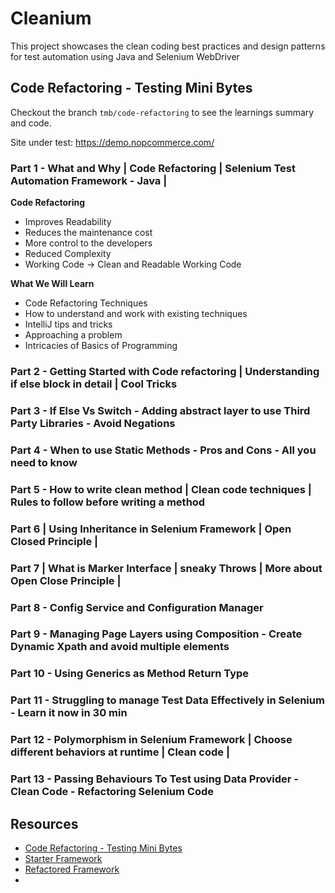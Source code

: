 # Cleanium

This project showcases the clean coding best practices and design patterns for test automation using Java and Selenium WebDriver


## Code Refactoring - Testing Mini Bytes

Checkout the branch `tmb/code-refactoring` to see the learnings summary and code.

Site under test: https://demo.nopcommerce.com/

### Part 1 - What and Why | Code Refactoring | Selenium Test Automation Framework - Java |

**Code Refactoring**

* Improves Readability
* Reduces the maintenance cost
* More control to the developers
* Reduced Complexity
* Working Code -> Clean and Readable Working Code

**What We Will Learn**

* Code Refactoring Techniques
* How to understand and work with existing techniques
* IntelliJ tips and tricks
* Approaching a problem
* Intricacies of Basics of Programming

### Part 2 - Getting Started with Code refactoring | Understanding if else block in detail | Cool Tricks

### Part 3 - If Else Vs Switch - Adding abstract layer to use Third Party Libraries - Avoid Negations

### Part 4 - When to use Static Methods - Pros and Cons - All you need to know

### Part 5 - How to write clean method | Clean code techniques | Rules to follow before writing a method

### Part 6 | Using Inheritance in Selenium Framework | Open Closed Principle |

### Part 7 | What is Marker Interface | sneaky Throws | More about Open Close Principle |

### Part 8 - Config Service and Configuration Manager

### Part 9 - Managing Page Layers using Composition - Create Dynamic Xpath and avoid multiple elements

### Part 10 - Using Generics as Method Return Type

### Part 11 - Struggling to manage Test Data Effectively in Selenium - Learn it now in 30 min

### Part 12 - Polymorphism in Selenium Framework | Choose different behaviors at runtime | Clean code |

### Part 13 - Passing Behaviours To Test using Data Provider - Clean Code - Refactoring Selenium Code

### 

###

## Resources

* [Code Refactoring - Testing Mini Bytes](https://www.youtube.com/playlist?list=PL9ok7C7Yn9A9UGTiBDsbW9MZVHH_cgrDa)
* [Starter Framework](https://github.com/pavanoltraining/nopCommerceV1/tree/master)
* [Refactored Framework](https://github.com/amuthansakthivel/SeleniumFramework/tree/main)
* []()